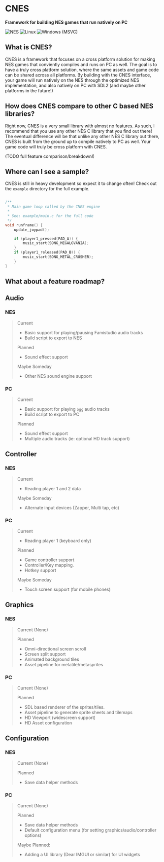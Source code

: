 # CNES

**Framework for building NES games that run natively on PC**

![NES](https://github.com/jroweboy/cnes/actions/workflows/build_nes.yml/badge.svg)
![Linux](https://github.com/jroweboy/cnes/actions/workflows/build_linux.yml/badge.svg)
![Windows (MSVC)](https://github.com/jroweboy/cnes/actions/workflows/build_win_msvc.yml/badge.svg)

## What is CNES?

CNES is a framework that focuses on a cross platform solution for making
NES games that conviently compiles and runs on PC as well.
The goal is to have a truly cross platform solution, where the same assets
and game code can be shared across all platforms.
By building with the CNES interface, your game will run natively on the NES
through the optimized NES implementation, and also natively on PC with
SDL2 (and maybe other platforms in the future!)

## How does CNES compare to other C based NES libraries?

Right now, CNES is a very small library with almost no features.
As such, I recommend that you use any other NES C library that you find out there!
The eventual difference will be that unlike any other NES C library out there,
CNES is built from the ground up to compile natively to PC as well.
Your game code will truly be cross platform with CNES.

(TODO full feature comparison/breakdown!)

## Where can I see a sample?

CNES is still in heavy development so expect it to change often!
Check out the `example` directory for the full example.

```c

/**
 * Main game loop called by the CNES engine
 * 
 * See: example/main.c for the full code
 */
void runframe() {
    update_joypad();

    if (player1_pressed(PAD_A)) {
        music_start(SONG_MEGALOVANIA);
    }
    if (player1_released(PAD_B)) {
        music_start(SONG_METAL_CRUSHER);
    }
}
```

## What about a feature roadmap?

## Audio

### NES
>
>Current
>
> * Basic support for playing/pausing Famistudio audio tracks
> * Build script to export to NES
>
>Planned
>
> * Sound effect support
>
>Maybe Someday
>
> * Other NES sound engine support

### PC
>
>Current
>
> * Basic support for playing `ogg` audio tracks
> * Build script to export to PC
>
>Planned
>
> * Sound effect support
> * Multiple audio tracks (ie: optional HD track support)

## Controller

### NES

>Current
>
> * Reading player 1 and 2 data
>
>Maybe Someday
>
> * Alternate input devices (Zapper, Multi tap, etc)

### PC

>Current
>
> * Reading player 1 (keyboard only)
>
>Planned
>
> * Game controller support
> * Controller/Key mapping.
> * Hotkey support
>
>Maybe Someday
>
> * Touch screen support (for mobile phones)

## Graphics

### NES

>Current (None)
>
>Planned
>
> * Omni-directional screen scroll
> * Screen split support
> * Animated background tiles
> * Asset pipeline for metatile/metasprites

### PC

>Current (None)
>
>Planned
>
> * SDL based renderer of the sprites/tiles.
> * Asset pipeline to generate sprite sheets and tilemaps
> * HD Viewport (widescreen support)
> * HD Asset configuration

## Configuration

### NES

>Current (None)
>
>Planned
>
> * Save data helper methods

### PC

>Current (None)
>
>Planned
>
> * Save data helper methods
> * Default configuration menu (for setting graphics/audio/controller options)
>
>Maybe Planned:
>
> * Adding a UI library (Dear IMGUI or similar) for UI widgets
